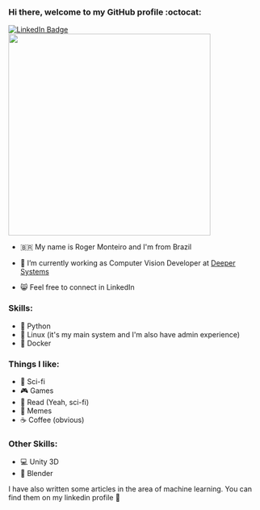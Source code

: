 ### Hi there, welcome to my GitHub profile :octocat:
<a href="https://www.linkedin.com/in/roger-monteiro/" target="_blank">
<img src="https://camo.githubusercontent.com/27b897f8d43cf69e16e06fe7b9d334a23189110e/68747470733a2f2f696d672e736869656c64732e696f2f62616467652f2d4c696e6b6564496e2d626c75653f7374796c653d666c61742d737175617265266c6f676f3d4c696e6b6564696e266c6f676f436f6c6f723d7768697465" alt="LinkedIn Badge" data-canonical-src="https://img.shields.io/badge/-LinkedIn-blue?style=flat-square&amp;logo=Linkedin&amp;logoColor=white" style="max-width:100%;"></a>
<img src="https://i.redd.it/2l4p81b1pxp41.jpg" width="400">

- :brazil: My name is Roger Monteiro and I'm from Brazil
- :office: I’m currently working as Computer Vision Developer at [Deeper Systems](https://www.deepersystems.com/)

-  :smile_cat: Feel free to connect in LinkedIn

### Skills:

- :snake: Python
- :penguin: Linux (it's my main system and I'm also have admin experience)
- :whale: Docker

### Things I like:

- :rocket: Sci-fi
- :video_game: Games
- :closed_book: Read (Yeah, sci-fi)
- :new_moon_with_face: Memes
- :coffee: Coffee (obvious)

### Other Skills:

- :computer: Unity 3D
- :art: Blender

I have also written some articles in the area of machine learning. You can find them on my linkedin profile :cake:

<!--
**kerenskybr/kerenskybr** is a ✨ _special_ ✨ repository because its `README.md` (this file) appears on your GitHub profile.

Here are some ideas to get you started:

- 🔭 I’m currently working on ...
- 🌱 I’m currently learning ...
- 👯 I’m looking to collaborate on ...
- 🤔 I’m looking for help with ...
- 💬 Ask me about ...
- 📫 How to reach me: ...
- 😄 Pronouns: ...
- ⚡ Fun fact: ...
-->
